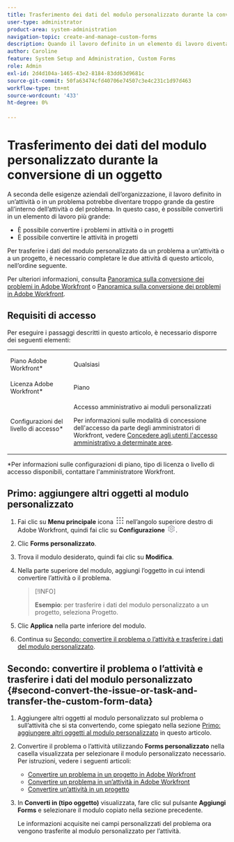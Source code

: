 ```yaml
---
title: Trasferimento dei dati del modulo personalizzato durante la conversione di un oggetto
user-type: administrator
product-area: system-administration
navigation-topic: create-and-manage-custom-forms
description: Quando il lavoro definito in un elemento di lavoro diventa troppo grande, è possibile convertirlo in un elemento di lavoro più grande.
author: Caroline
feature: System Setup and Administration, Custom Forms
role: Admin
exl-id: 2d4d104a-1465-43e2-8184-83dd63d9681c
source-git-commit: 50fa63474cfd40706e74507c3e4c231c1d97d463
workflow-type: tm+mt
source-wordcount: '433'
ht-degree: 0%

---
```


# Trasferimento dei dati del modulo personalizzato durante la conversione di un oggetto

A seconda delle esigenze aziendali dell’organizzazione, il lavoro definito in un’attività o in un problema potrebbe diventare troppo grande da gestire all’interno dell’attività o del problema. In questo caso, è possibile convertirli in un elemento di lavoro più grande:

* È possibile convertire i problemi in attività o in progetti
* È possibile convertire le attività in progetti

Per trasferire i dati del modulo personalizzato da un problema a un’attività o a un progetto, è necessario completare le due attività di questo articolo, nell’ordine seguente.

Per ulteriori informazioni, consulta [Panoramica sulla conversione dei problemi in Adobe Workfront](../../../manage-work/issues/convert-issues/convert-issues.md) o [Panoramica sulla conversione dei problemi in Adobe Workfront](../../../manage-work/issues/convert-issues/convert-issues.md).

## Requisiti di accesso

Per eseguire i passaggi descritti in questo articolo, è necessario disporre dei seguenti elementi:

<table style="table-layout:auto"> 
 <col> 
 <col> 
 <tbody> 
  <tr data-mc-conditions=""> 
   <td role="rowheader"> <p>Piano Adobe Workfront*</p> </td> 
   <td>Qualsiasi</td> 
  </tr> 
  <tr> 
   <td role="rowheader">Licenza Adobe Workfront*</td> 
   <td>Piano</td> 
  </tr> 
  <tr data-mc-conditions=""> 
   <td role="rowheader">Configurazioni del livello di accesso*</td> 
   <td> <p>Accesso amministrativo ai moduli personalizzati</p> <p>Per informazioni sulle modalità di concessione dell'accesso da parte degli amministratori di Workfront, vedere <a href="../../../administration-and-setup/add-users/configure-and-grant-access/grant-users-admin-access-certain-areas.md" class="MCXref xref">Concedere agli utenti l'accesso amministrativo a determinate aree</a>.</p> </td> 
  </tr> 
 </tbody> 
</table>

&#42;Per informazioni sulle configurazioni di piano, tipo di licenza o livello di accesso disponibili, contattare l&#39;amministratore Workfront.

## Primo: aggiungere altri oggetti al modulo personalizzato

1. Fai clic su **Menu principale** icona ![](assets/main-menu-icon.png) nell’angolo superiore destro di Adobe Workfront, quindi fai clic su **Configurazione** ![](assets/gear-icon-settings.png).

1. Clic **Forms personalizzato**.
1. Trova il modulo desiderato, quindi fai clic su **Modifica**.
1. Nella parte superiore del modulo, aggiungi l’oggetto in cui intendi convertire l’attività o il problema.
   >[!INFO]
   >
   >**Esempio**: per trasferire i dati del modulo personalizzato a un progetto, seleziona Progetto.

1. Clic **Applica** nella parte inferiore del modulo.

1. Continua su [Secondo: convertire il problema o l’attività e trasferire i dati del modulo personalizzato](#second-convert-the-issue-or-task-and-transfer-the-custom-form-data).

## Secondo: convertire il problema o l’attività e trasferire i dati del modulo personalizzato {#second-convert-the-issue-or-task-and-transfer-the-custom-form-data}

1. Aggiungere altri oggetti al modulo personalizzato sul problema o sull’attività che si sta convertendo, come spiegato nella sezione [Primo: aggiungere altri oggetti al modulo personalizzato](#first-add-additonal-objects-to-the-custom-form) in questo articolo.
1. Convertire il problema o l’attività utilizzando **Forms personalizzato** nella casella visualizzata per selezionare il modulo personalizzato necessario. Per istruzioni, vedere i seguenti articoli:

   * [Convertire un problema in un progetto in Adobe Workfront](../../../manage-work/issues/convert-issues/convert-issue-to-project.md)
   * [Convertire un problema in un’attività in Adobe Workfront](../../../manage-work/issues/convert-issues/convert-issue-to-task.md)
   * [Convertire un’attività in un progetto](../../../manage-work/tasks/manage-tasks/convert-task-to-project.md)

1. In **Converti in (tipo oggetto)** visualizzata, fare clic sul pulsante **Aggiungi Forms** e selezionare il modulo copiato nella sezione precedente.

   Le informazioni acquisite nei campi personalizzati del problema ora vengono trasferite al modulo personalizzato per l’attività.


<!--
## First: Copy the custom form {#first-copy-the-custom-form}

First you need to make sure that you retain any custom form data on a task or issue you want to convert. Because the custom form data must be an exact match on the converted item, it is best practice to duplicate the form so that you can attach it to the new object.

>[!TIP]
>
>Another way to retain custom form data in this situation is to add the larger object type to the custom form. For instructions, see the section [Start editing a custom form](../../../administration-and-setup/customize-workfront/create-manage-custom-forms/create-or-edit-a-custom-form.md#start2) in the article [Create or edit a custom form](../../../administration-and-setup/customize-workfront/create-manage-custom-forms/create-or-edit-a-custom-form.md).

1. Click the **Main Menu** icon ![](assets/main-menu-icon.png) in the upper-right corner of Adobe Workfront, then click **Setup** ![](assets/gear-icon-settings.png).

1. Click **Custom Forms**.
1. Select the task- or issue-type custom form, then click **Copy**.
1. In the **Custom Form** dialog box, specify a name for the new form.  

1. From the **Form Type** drop-down menu, select the type of object you want to create the new custom form for

   **Example:** If you want to transfer the custom form data to a project, select Project.

1. Click **Copy Form**.

   This copied custom form can now be attached to a task or project.

1. Continue on to [Second: Convert the issue or task and transfer the custom form data](#second-convert-the-issue-or-task-and-transfer-the-custom-form-data).
-->